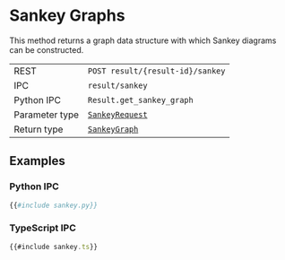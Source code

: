 # Sankey Graphs

This method returns a graph data structure with which Sankey diagrams can be constructed.

|                |                                                                                       |
|----------------|---------------------------------------------------------------------------------------|
| REST           | `POST result/{result-id}/sankey`                                                      |
| IPC            | `result/sankey`                                                                       |
| Python IPC     | `Result.get_sankey_graph`                                                             |
| Parameter type | [`SankeyRequest`](http://greendelta.github.io/olca-schema/classes/SankeyRequest.html) |
| Return type    | [`SankeyGraph`](http://greendelta.github.io/olca-schema/classes/SankeyGraph.html)     |


## Examples

### Python IPC

```py
{{#include sankey.py}}
```

### TypeScript IPC

```ts
{{#include sankey.ts}}
```
